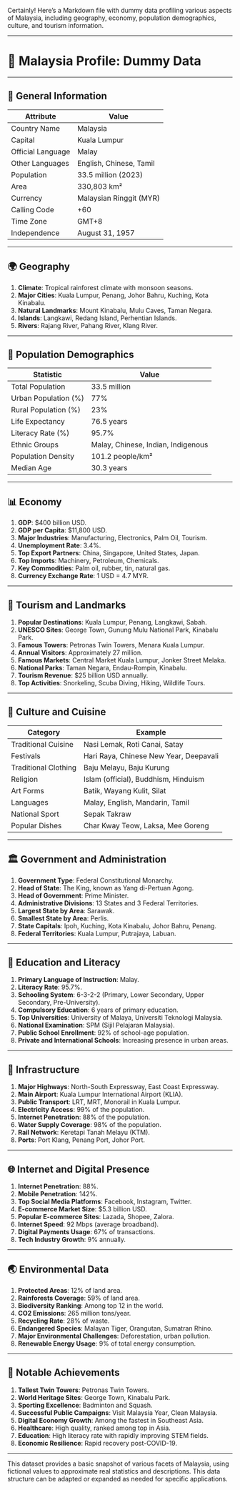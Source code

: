 Certainly! Here’s a Markdown file with dummy data profiling various aspects of Malaysia, including geography, economy, population demographics, culture, and tourism information. 

---

# 📄 **Malaysia Profile: Dummy Data**

---

## 📍 **General Information**
| **Attribute**        | **Value**              |
|----------------------|------------------------|
| Country Name         | Malaysia               |
| Capital              | Kuala Lumpur           |
| Official Language    | Malay                  |
| Other Languages      | English, Chinese, Tamil|
| Population           | 33.5 million (2023)    |
| Area                 | 330,803 km²            |
| Currency             | Malaysian Ringgit (MYR)|
| Calling Code         | +60                    |
| Time Zone            | GMT+8                  |
| Independence         | August 31, 1957        |

---

## 🌍 **Geography**
1. **Climate**: Tropical rainforest climate with monsoon seasons.
2. **Major Cities**: Kuala Lumpur, Penang, Johor Bahru, Kuching, Kota Kinabalu.
3. **Natural Landmarks**: Mount Kinabalu, Mulu Caves, Taman Negara.
4. **Islands**: Langkawi, Redang Island, Perhentian Islands.
5. **Rivers**: Rajang River, Pahang River, Klang River.

---

## 👥 **Population Demographics**
| **Statistic**                   | **Value**               |
|---------------------------------|-------------------------|
| Total Population                | 33.5 million            |
| Urban Population (%)            | 77%                     |
| Rural Population (%)            | 23%                     |
| Life Expectancy                 | 76.5 years             |
| Literacy Rate (%)               | 95.7%                   |
| Ethnic Groups                   | Malay, Chinese, Indian, Indigenous |
| Population Density              | 101.2 people/km²       |
| Median Age                      | 30.3 years             |

---

## 📊 **Economy**
1. **GDP**: $400 billion USD.
2. **GDP per Capita**: $11,800 USD.
3. **Major Industries**: Manufacturing, Electronics, Palm Oil, Tourism.
4. **Unemployment Rate**: 3.4%.
5. **Top Export Partners**: China, Singapore, United States, Japan.
6. **Top Imports**: Machinery, Petroleum, Chemicals.
7. **Key Commodities**: Palm oil, rubber, tin, natural gas.
8. **Currency Exchange Rate**: 1 USD = 4.7 MYR.

---

## 🌆 **Tourism and Landmarks**
1. **Popular Destinations**: Kuala Lumpur, Penang, Langkawi, Sabah.
2. **UNESCO Sites**: George Town, Gunung Mulu National Park, Kinabalu Park.
3. **Famous Towers**: Petronas Twin Towers, Menara Kuala Lumpur.
4. **Annual Visitors**: Approximately 27 million.
5. **Famous Markets**: Central Market Kuala Lumpur, Jonker Street Melaka.
6. **National Parks**: Taman Negara, Endau-Rompin, Kinabalu.
7. **Tourism Revenue**: $25 billion USD annually.
8. **Top Activities**: Snorkeling, Scuba Diving, Hiking, Wildlife Tours.

---

## 🍛 **Culture and Cuisine**
| **Category**           | **Example**                            |
|------------------------|----------------------------------------|
| Traditional Cuisine    | Nasi Lemak, Roti Canai, Satay          |
| Festivals              | Hari Raya, Chinese New Year, Deepavali |
| Traditional Clothing   | Baju Melayu, Baju Kurung              |
| Religion               | Islam (official), Buddhism, Hinduism   |
| Art Forms              | Batik, Wayang Kulit, Silat             |
| Languages              | Malay, English, Mandarin, Tamil        |
| National Sport         | Sepak Takraw                           |
| Popular Dishes         | Char Kway Teow, Laksa, Mee Goreng      |

---

## 🏛️ **Government and Administration**
1. **Government Type**: Federal Constitutional Monarchy.
2. **Head of State**: The King, known as Yang di-Pertuan Agong.
3. **Head of Government**: Prime Minister.
4. **Administrative Divisions**: 13 States and 3 Federal Territories.
5. **Largest State by Area**: Sarawak.
6. **Smallest State by Area**: Perlis.
7. **State Capitals**: Ipoh, Kuching, Kota Kinabalu, Johor Bahru, Penang.
8. **Federal Territories**: Kuala Lumpur, Putrajaya, Labuan.

---

## 🏫 **Education and Literacy**
1. **Primary Language of Instruction**: Malay.
2. **Literacy Rate**: 95.7%.
3. **Schooling System**: 6-3-2-2 (Primary, Lower Secondary, Upper Secondary, Pre-University).
4. **Compulsory Education**: 6 years of primary education.
5. **Top Universities**: University of Malaya, Universiti Teknologi Malaysia.
6. **National Examination**: SPM (Sijil Pelajaran Malaysia).
7. **Public School Enrollment**: 92% of school-age population.
8. **Private and International Schools**: Increasing presence in urban areas.

---

## 🏢 **Infrastructure**
1. **Major Highways**: North-South Expressway, East Coast Expressway.
2. **Main Airport**: Kuala Lumpur International Airport (KLIA).
3. **Public Transport**: LRT, MRT, Monorail in Kuala Lumpur.
4. **Electricity Access**: 99% of the population.
5. **Internet Penetration**: 88% of the population.
6. **Water Supply Coverage**: 98% of the population.
7. **Rail Network**: Keretapi Tanah Melayu (KTM).
8. **Ports**: Port Klang, Penang Port, Johor Port.

---

## 🌐 **Internet and Digital Presence**
1. **Internet Penetration**: 88%.
2. **Mobile Penetration**: 142%.
3. **Top Social Media Platforms**: Facebook, Instagram, Twitter.
4. **E-commerce Market Size**: $5.3 billion USD.
5. **Popular E-commerce Sites**: Lazada, Shopee, Zalora.
6. **Internet Speed**: 92 Mbps (average broadband).
7. **Digital Payments Usage**: 67% of transactions.
8. **Tech Industry Growth**: 9% annually.

---

## 🌏 **Environmental Data**
1. **Protected Areas**: 12% of land area.
2. **Rainforests Coverage**: 59% of land area.
3. **Biodiversity Ranking**: Among top 12 in the world.
4. **CO2 Emissions**: 265 million tons/year.
5. **Recycling Rate**: 28% of waste.
6. **Endangered Species**: Malayan Tiger, Orangutan, Sumatran Rhino.
7. **Major Environmental Challenges**: Deforestation, urban pollution.
8. **Renewable Energy Usage**: 9% of total energy consumption.

---

## 🏅 **Notable Achievements**
1. **Tallest Twin Towers**: Petronas Twin Towers.
2. **World Heritage Sites**: George Town, Kinabalu Park.
3. **Sporting Excellence**: Badminton and Squash.
4. **Successful Public Campaigns**: Visit Malaysia Year, Clean Malaysia.
5. **Digital Economy Growth**: Among the fastest in Southeast Asia.
6. **Healthcare**: High quality, ranked among top in Asia.
7. **Education**: High literacy rate with rapidly improving STEM fields.
8. **Economic Resilience**: Rapid recovery post-COVID-19.

---

This dataset provides a basic snapshot of various facets of Malaysia, using fictional values to approximate real statistics and descriptions. This data structure can be adapted or expanded as needed for specific applications.
